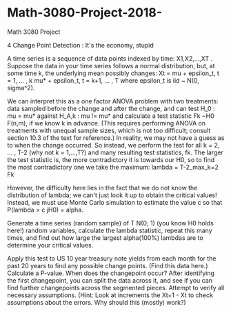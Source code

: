 # Math-3080-Project-2018-
Math 3080 Project

4 Change Point Detection : It's the economy, stupid

A time series is a sequence of data points indexed by time: X1,X2,...,XT . Suppose the
data in your time series follows a normal distribution, but, at some time k, the underlying
mean possibly changes:
Xt = mu + epsilon_t,  t = 1, ... , k
     mu* + epsilon_t, t = k+1, ... , T
where epsilon_t is iid ~ N(0, sigma^2). 

We can interpret this as a one factor ANOVA problem with two treatments: data sampled before 
the change and after the change, and can test H_0 : mu = mu* against H_A,k : mu != mu* and 
calculate a test statistic Fk ~H0 F(n,m), if we know k in advance. (This requires performing 
ANOVA on treatments with unequal sample sizes, which is not too difficult; consult section 
10.3 of the text for reference.) In reality, we may not have a guess as to when the change 
occurred. So instead, we perform the test for all k = 2, ... , T-2 (why not k = 1,...,T?) 
and many resulting test statistics, fk. The larger the test statistic is, the more 
contradictory it is towards our H0, so to find the most contradictory one we take the maximum:
lambda = T-2_max_k=2 Fk

However, the difficulty here lies in the fact that we do not know the distribution of lambda;
we can't just look it up to obtain the critical values! Instead, we must use Monte Carlo 
simulation to estimate the value c so that P(lambda > c jH0) = alpha.

Generate a time series (random sample) of T N(0; 1) (you know H0 holds here!) random
variables, calculate the lambda statistic, repeat this many times, and find out how large the largest
alpha(100%) lambdas are to determine your critical values.

Apply this test to US 10 year treasury note yields from each month for the past 20 years to
find any possible change points. (Find this data here.) Calculate a P-value. When does the
changepoint occur? After identifying the first changepoint, you can split the data across it,
and see if you can find further changepoints across the segmented pieces. Attempt to verify
all necessary assumptions. (Hint: Look at increments the Xt+1 - Xt to check assumptions
about the errors. Why should this (mostly) work?)
